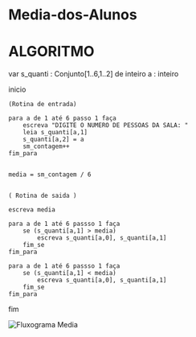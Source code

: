 # Media-dos-Alunos

# ALGORITMO

var
	s_quanti : Conjunto[1..6,1..2] de inteiro
	a : inteiro

inicio 

	(Rotina de entrada)

	para a de 1 até 6 passo 1 faça
		escreva "DIGITE O NUMERO DE PESSOAS DA SALA: " 
		leia s_quanti[a,1]
		s_quanti[a,2] = a
		sm_contagem++
	fim_para

	
	media = sm_contagem / 6
	

	( Rotina de saida )

	escreva media
	
	para a de 1 até 6 passso 1 faça
		se (s_quanti[a,1] > media)
			escreva s_quanti[a,0], s_quanti[a,1]
		fim_se
	fim_para

	para a de 1 até 6 passso 1 faça
		se (s_quanti[a,1] < media)
			escreva s_quanti[a,0], s_quanti[a,1]
		fim_se
	fim_para
  
fim


![Fluxograma Media]()
